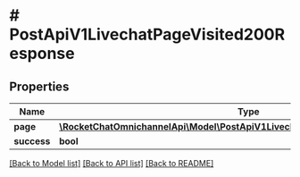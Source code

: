 # # PostApiV1LivechatPageVisited200Response

## Properties

Name | Type | Description | Notes
------------ | ------------- | ------------- | -------------
**page** | [**\RocketChatOmnichannelApi\Model\PostApiV1LivechatPageVisited200ResponsePage**](PostApiV1LivechatPageVisited200ResponsePage.md) |  | [optional]
**success** | **bool** |  | [optional]

[[Back to Model list]](../../README.md#models) [[Back to API list]](../../README.md#endpoints) [[Back to README]](../../README.md)
